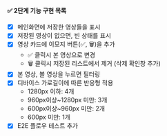 #### ✅ 2단계 기능 구현 목록

- [x] 메인화면에 저장한 영상들을 표시
- [x] 저장된 영상이 없으면, 빈 상태를 표시
- [x] 영상 카드에 이모지 버튼(✅, 🗑️)을 추가
  - ✅ 클릭시 본 영상으로 변경
  - 🗑️ 클릭시 저장된 리스트에서 제거 (삭제 확인창 추가)
- [x] 본 영상, 볼 영상을 누르면 필터링
- [x] 디바이스 가로길이에 따른 반응형 적용
  - 1280px 이하: 4개
  - 960px이상~1280px 미만: 3개
  - 600px이상~960px 미만: 2개
  - 600px 미만: 1개
- [x] E2E 플로우 테스트 추가
